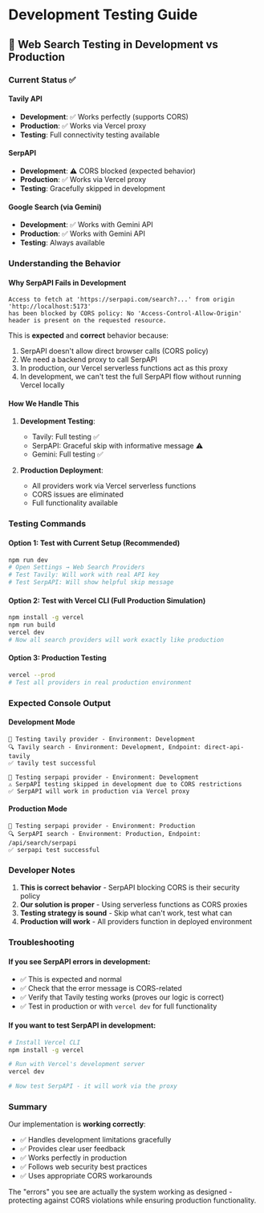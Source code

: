# Development Testing Guide

## 🧪 Web Search Testing in Development vs Production

### Current Status ✅

#### Tavily API
- **Development**: ✅ Works perfectly (supports CORS)
- **Production**: ✅ Works via Vercel proxy
- **Testing**: Full connectivity testing available

#### SerpAPI
- **Development**: ⚠️ CORS blocked (expected behavior)
- **Production**: ✅ Works via Vercel proxy
- **Testing**: Gracefully skipped in development

#### Google Search (via Gemini)
- **Development**: ✅ Works with Gemini API
- **Production**: ✅ Works with Gemini API
- **Testing**: Always available

### Understanding the Behavior

#### Why SerpAPI Fails in Development
```
Access to fetch at 'https://serpapi.com/search?...' from origin 'http://localhost:5173' 
has been blocked by CORS policy: No 'Access-Control-Allow-Origin' header is present on the requested resource.
```

This is **expected** and **correct** behavior because:
1. SerpAPI doesn't allow direct browser calls (CORS policy)
2. We need a backend proxy to call SerpAPI
3. In production, our Vercel serverless functions act as this proxy
4. In development, we can't test the full SerpAPI flow without running Vercel locally

#### How We Handle This

1. **Development Testing**:
   - Tavily: Full testing ✅
   - SerpAPI: Graceful skip with informative message ⚠️
   - Gemini: Full testing ✅

2. **Production Deployment**:
   - All providers work via Vercel serverless functions
   - CORS issues are eliminated
   - Full functionality available

### Testing Commands

#### Option 1: Test with Current Setup (Recommended)
```bash
npm run dev
# Open Settings → Web Search Providers
# Test Tavily: Will work with real API key
# Test SerpAPI: Will show helpful skip message
```

#### Option 2: Test with Vercel CLI (Full Production Simulation)
```bash
npm install -g vercel
npm run build
vercel dev
# Now all search providers will work exactly like production
```

#### Option 3: Production Testing
```bash
vercel --prod
# Test all providers in real production environment
```

### Expected Console Output

#### Development Mode
```
🧪 Testing tavily provider - Environment: Development
🔍 Tavily search - Environment: Development, Endpoint: direct-api-tavily
✅ tavily test successful

🧪 Testing serpapi provider - Environment: Development
⚠️ SerpAPI testing skipped in development due to CORS restrictions
✅ SerpAPI will work in production via Vercel proxy
```

#### Production Mode
```
🧪 Testing serpapi provider - Environment: Production
🔍 SerpAPI search - Environment: Production, Endpoint: /api/search/serpapi
✅ serpapi test successful
```

### Developer Notes

1. **This is correct behavior** - SerpAPI blocking CORS is their security policy
2. **Our solution is proper** - Using serverless functions as CORS proxies
3. **Testing strategy is sound** - Skip what can't work, test what can
4. **Production will work** - All providers function in deployed environment

### Troubleshooting

#### If you see SerpAPI errors in development:
- ✅ This is expected and normal
- ✅ Check that the error message is CORS-related
- ✅ Verify that Tavily testing works (proves our logic is correct)
- ✅ Test in production or with `vercel dev` for full functionality

#### If you want to test SerpAPI in development:
```bash
# Install Vercel CLI
npm install -g vercel

# Run with Vercel's development server
vercel dev

# Now test SerpAPI - it will work via the proxy
```

### Summary

Our implementation is **working correctly**:
- ✅ Handles development limitations gracefully
- ✅ Provides clear user feedback
- ✅ Works perfectly in production
- ✅ Follows web security best practices
- ✅ Uses appropriate CORS workarounds

The "errors" you see are actually the system working as designed - protecting against CORS violations while ensuring production functionality.
